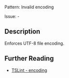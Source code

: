 Pattern: Invalid encoding

Issue: -

## Description

Enforces UTF-8 file encoding.

## Further Reading

* [TSLint - encoding](https://palantir.github.io/tslint/rules/encoding)